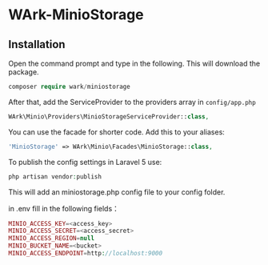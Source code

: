 # WArk-MinioStorage

## Installation

Open the command prompt and type in the following. This will download the package.
```php
composer require wark/miniostorage
```

After that, add the ServiceProvider to the providers array in `config/app.php`

```php
WArk\Minio\Providers\MinioStorageServiceProvider::class,
```

You can use the facade for shorter code. Add this to your aliases:

```php
'MinioStorage' => WArk\Minio\Facades\MinioStorage::class,
```

To publish the config settings in Laravel 5 use:
```php
php artisan vendor:publish
```

This will add an miniostorage.php config file to your config folder.

in .env fill in the following fields：
```php
MINIO_ACCESS_KEY=<access_key>
MINIO_ACCESS_SECRET=<access_secret>
MINIO_ACCESS_REGION=null
MINIO_BUCKET_NAME=<bucket>
MINIO_ACCESS_ENDPOINT=http://localhost:9000
```
